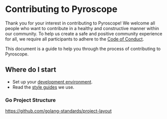 # Contributing to Pyroscope

Thank you for your interest in contributing to Pyroscope! We welcome all people who want to contribute in a healthy and constructive manner within our community. To help us create a safe and positive community experience for all, we require all participants to adhere to the [Code of Conduct](CODE_OF_CONDUCT.md).

This document is a guide to help you through the process of contributing to Pyroscope.


## Where do I start

* Set up your [development environment](contribute/developer-guide.md).
* Read the [style guides](contribute/style-guides) we use.


### Go Project Structure

https://github.com/golang-standards/project-layout


